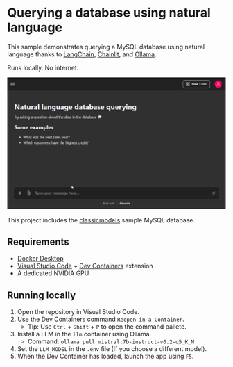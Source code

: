 # Querying a database using natural language

This sample demonstrates querying a MySQL database using natural language thanks to [LangChain](https://www.langchain.com/), [Chainlit](https://docs.chainlit.io/get-started/overview), and [Ollama](https://ollama.com/).

Runs locally. No internet.

![Demo](app/demo.gif)

This project includes the [classicmodels](https://www.mysqltutorial.org/getting-started-with-mysql/mysql-sample-database/) sample MySQL database.

## Requirements

- [Docker Desktop](https://www.docker.com/products/docker-desktop/)
- [Visual Studio Code](https://code.visualstudio.com/) + [Dev Containers](https://marketplace.visualstudio.com/items?itemName=ms-vscode-remote.remote-containers) extension
- A dedicated NVIDIA GPU 

## Running locally

1. Open the repository in Visual Studio Code.
2. Use the Dev Containers command `Reopen in a Container`.
    - Tip: Use `Ctrl` + `Shift` + `P` to open the command pallete.
3. Install a LLM in the `llm` container using Ollama.
    - Command: `ollama pull mistral:7b-instruct-v0.2-q5_K_M`
4. Set the `LLM_MODEL` in the `.env` file (If you choose a different model).
5. When the Dev Container has loaded, launch the app using `F5`.
